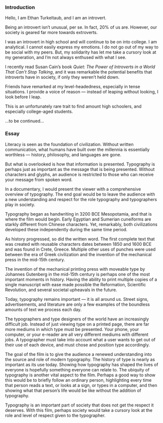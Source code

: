 ### Introduction

Hello, I am Ethan Turkeltaub, and I am an introvert.

Being an introvert isn’t unusual, per se. In fact, 20% of us are. However, our society is geared far more towards extroverts.

I was an introvert in high school and will continue to be on into college. I am analytical. I cannot easily express my emotions. I do not go out of my way to be social with my peers. But, my solidarity has let me take a cursory look at my generation, and I’m not always enthused with what I see.

I recently read Susan Cain’s book _Quiet: The Power of Introverts in a World That Can’t Stop Talking_, and it was remarkable the potential benefits that introverts have in society, if only they weren’t held down.

Friends have remarked at my level-headedness, especially in tense situations. I provide a voice of reason — instead of leaping without looking, I look before I leap.

This is an unfortunately rare trait to find amount high schoolers, and especially college-aged students.

…to be continued…

### Essay

Literacy is seen as the foundation of civilization. Without written communication, what humans have built over the millennia is essentially worthless — history, philosophy, and languages are gone.

But what is overlooked is how that information is presented. Typography is perhaps just as important as the message that is being presented. Without characters and glyphs, an audience is restricted to those who can receive your message from spoken word.

In a documentary, I would present the viewer with a comprehensive overview of typography. The end goal would be to leave the audience with a new understanding and respect for the role typography and typographers play in society.

Typography began as handwriting in 3200 BCE Mesopotamia, and that is where the film would begin. Early Egyptian and Sumerian cuneiforms are starkly different from Chinese characters. Yet, remarkably, both civilizations developed these independently during the same time period.

As history progressed, so did the written word. The first complete text that was created with reusable characters dates between 1850 and 1600 BCE and was found in Crete, Greece. Multiple other uses of punches were used between the era of Greek civilization and the invention of the mechanical press in the mid-15th century.

The invention of the mechanical printing press with moveable type by Johannes Gutenberg in the mid-15th century is perhaps one of the most important moments in history. Having the ability to print multiple copies of a single manuscript with ease made possible the Reformation, Scientific Revolution, and several societal upheavals in the future.

Today, typography remains important — it is all around us. Street signs, advertisements, and literature are only a few examples of the boundless amounts of text we process each day.

The typographers and type designers of the world have an increasingly difficult job. Instead of just viewing type on a printed page, there are far more mediums in which type must be presented. Your phone, your computer, or your e-reader are all very different mediums with different jobs. A typographer must take into account what a user wants to get out of their use of each device, and must chose and position type accordingly.

The goal of the film is to give the audience a renewed understanding into the source and role of modern typography. The history of type is nearly as important as its use today. Showing how typography has shaped the lives of everyone is hopefully something everyone can relate to. The ubiquity of typography is another vital aspect to the film. Perhaps a good way to show this would be to briefly follow an ordinary person, highlighting every time that person reads a text, or looks at a sign, or types in a computer, and then showing what that person’s life would be like without the addition of typography.

Typography is an important part of society that does not get the respect it deserves. With this film, perhaps society would take a cursory look at the role and level of respect given to the typographer.